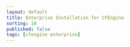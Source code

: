 ```yaml
---
layout: default
title: Enterprise Installation for CFEngine
sorting: 10
published: false
tags: [cfengine enterprise]
---
```



<!-- 

Installation
General tidy up of what is already there
Refine the general instructions
Improve the use case based pages
Ensure proper cross linking on each page to “see also” and “next steps” content

-->
